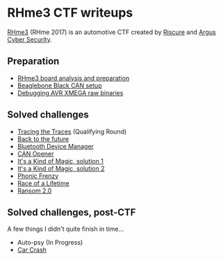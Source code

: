 # RHme3 CTF writeups

[RHme3](https://rhme.riscure.com/3/news) (RHme 2017) is an automotive CTF created by [Riscure](https://www.riscure.com/) and [Argus Cyber Security](https://argus-sec.com/).

## Preparation

* [RHme3 board analysis and preparation](Preparation/RHme3_board_analysis.md)
* [Beaglebone Black CAN setup](Preparation/BBB_CAN_setup.md)
* [Debugging AVR XMEGA raw binaries](Preparation/debugging_raw_binaries.md)

## Solved challenges

* [Tracing the Traces](Challenges/Tracing_the_Traces.md) (Qualifying Round)
* [Back to the future](Challenges/Back_to_the_Future.md)
* [Bluetooth Device Manager](Challenges/Bluetooth_Device_Manager.md)
* [CAN Opener](Challenges/CAN_Opener.md)
* [It's a Kind of Magic, solution 1](Challenges/It's_a_Kind_of_Magic_solution_1.md)
* [It's a Kind of Magic, solution 2](Challenges/It's_a_Kind_of_Magic_solution_2.md)
* [Phonic Frenzy](Challenges/Phonic_Frenzy.md)
* [Race of a Lifetime](Challenges/Race_of_a_Lifetime.md)
* [Ransom 2.0](Challenges/Ransom_2.0.md)

## Solved challenges, post-CTF

A few things I didn't quite finish in time...

* Auto-psy (In Progress)
* [Car Crash](Challenges/Car_Crash.md)
